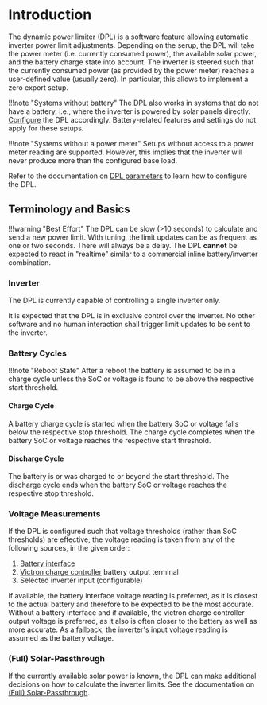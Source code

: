 # Introduction

The dynamic power limiter (DPL) is a software feature allowing automatic
inverter power limit adjustments. Depending on the serup, the DPL will take the
power meter (i.e. currently consumed power), the available solar power, and the
battery charge state into account. The inverter is steered such that the
currently consumed power (as provided by the power meter) reaches a
user-defined value (usually zero). In particular, this allows to implement a
zero export setup.

!!!note "Systems without battery"
    The DPL also works in systems that do not have a battery, i.e., where the
    inverter is powered by solar panels directly.
    [Configure](configuration/dpl.md) the DPL accordingly. Battery-related
    features and settings do not apply for these setups.

!!!note "Systems without a power meter"
    Setups without access to a power meter reading are supported. However, this
    implies that the inverter will never produce more than the configured base
    load.

Refer to the documentation on [DPL parameters](configuration/dpl.md) to learn
how to configure the DPL.

## Terminology and Basics

!!!warning "Best Effort"
    The DPL can be slow (>10 seconds) to calculate and send a new power limit.
    With tuning, the limit updates can be as frequent as one or two seconds.
    There will always be a delay. The DPL **cannot** be expected to react in
    "realtime" similar to a commercial inline battery/inverter combination.

### Inverter

The DPL is currently capable of controlling a single inverter only.

It is expected that the DPL is in exclusive control over the inverter. No other
software and no human interaction shall trigger limit updates to be sent to the
inverter.

### Battery Cycles

!!!note "Reboot State"
    After a reboot the battery is assumed to be in a charge cycle unless the
    SoC or voltage is found to be above the respective start threshold.

#### Charge Cycle

A battery charge cycle is started when the battery SoC or voltage falls below
the respective stop threshold. The charge cycle completes when the battery SoC
or voltage reaches the respective start threshold.

#### Discharge Cycle

The battery is or was charged to or beyond the start threshold. The discharge
cycle ends when the battery SoC or voltage reaches the respective stop
threshold.

### Voltage Measurements

If the DPL is configured such that voltage thresholds (rather than SoC
thresholds) are effective, the voltage reading is taken from any of the
following sources, in the given order:

1. [Battery interface](battery_interface.md)
2. [Victron charge controller](../hardware/victron_charge_controllers.md)
   battery output terminal
3. Selected inverter input (configurable)

If available, the battery interface voltage reading is preferred, as it is
closest to the actual battery and therefore to be expected to be the most
accurate. Without a battery interface and if available, the victron charge
controller output voltage is preferred, as it also is often closer to the
battery as well as more accurate. As a fallback, the inverter's input voltage
reading is assumed as the battery voltage.

### (Full) Solar-Passthrough

If the currently available solar power is known, the DPL can make additional
decisions on how to calculate the inverter limits. See the documentation on
[(Full) Solar-Passthrough](solar_passthrough.md).
